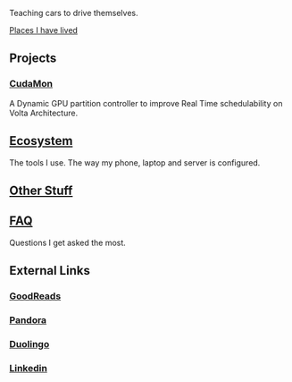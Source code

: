 Teaching cars to drive themselves.

[Places I have lived](geohistory.md)

## Projects

### [CudaMon](cudamon.md)
A Dynamic GPU partition controller to improve Real Time schedulability on Volta Architecture.

## [Ecosystem](ecosystem.md)
The tools I use. The way my phone, laptop and server is configured.

## [Other Stuff](misc.md)

## [FAQ](faq.md)
Questions I get asked the most.

## External Links

### [GoodReads](https://www.goodreads.com/user/show/70698325-albert-davies)
### [Pandora](https://www.pandora.com/profile/alb_d)
### [Duolingo](https://www.duolingo.com/alb_d)
### [Linkedin](https://www.linkedin.com/in/albert-davies/)
